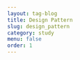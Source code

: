 ```yaml
---
layout: tag-blog
title: Design Pattern
slug: design_pattern
category: study
menu: false
order: 1
---
```

